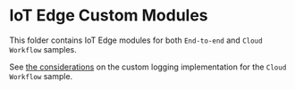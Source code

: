 # IoT Edge Custom Modules

This folder contains IoT Edge modules for both `End-to-end` and `Cloud Workflow` samples. 

See [the considerations](CustomLogging.md) on the custom logging implementation for the `Cloud Workflow` sample. 
